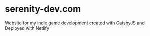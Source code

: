 # serenity-dev.com
 Website for my indie game development created with GatsbyJS and Deployed with Netlify
